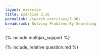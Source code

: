 ```yaml
---
layout: exercise
title: Exercise 3.36
permalink: /search-exercises/3-36/
breadcrumb: Solving Problems By Searching
---
```


{% include mathjax_support %}

<div><i class="arrow-up loader" data-chapter="search-exercises" data-exercise="ex_36" data-rating="0"></i></div>
{% include_relative question.md %}
